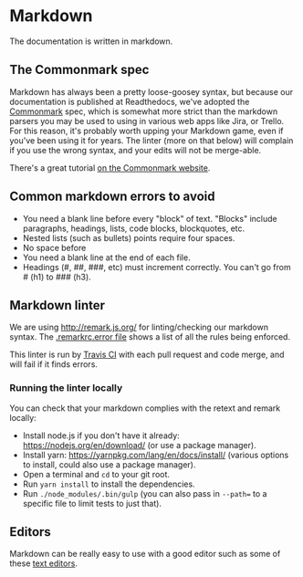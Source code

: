 # Markdown

The documentation is written in markdown.  

## The Commonmark spec

Markdown has always been a pretty loose-goosey syntax, but because our documentation is published at Readthedocs, we've adopted the [Commonmark](http://commonmark.org/) spec, which is somewhat more strict than the markdown parsers you may be used to using in various web apps like Jira, or Trello. For this reason, it's probably worth upping your Markdown game, even if you've been using it for years.  The linter (more on that below) will complain if you use the wrong syntax, and your edits will not be merge-able.

There's a great tutorial [on the Commonmark website](http://commonmark.org/help/tutorial/).

## Common markdown errors to avoid

* You need a blank line before every "block" of text.  "Blocks" include paragraphs, headings, lists, code blocks, blockquotes, etc.
* Nested lists (such as bullets) points require four spaces.
* No space before
* You need a blank line at the end of each file.
* Headings (#, ##, ###, etc) must increment correctly.  You can't go from # (h1) to ### (h3).

## Markdown linter

We are using <http://remark.js.org/> for linting/checking our markdown syntax.  The [.remarkrc.error file](https://github.com/CivicActions/handbook/blob/master/.remarkrc.error) shows a list of all the rules being enforced.

This linter is run by [Travis CI](travis-ci.md) with each pull request and code merge, and will fail if it finds errors.

### Running the linter locally

You can check that your markdown complies with the retext and remark locally:

* Install node.js if you don't have it already: <https://nodejs.org/en/download/> (or use a package manager).
* Install yarn: <https://yarnpkg.com/lang/en/docs/install/> (various options to install, could also use a package manager).
* Open a terminal and `cd` to your git root.
* Run `yarn install` to install the dependencies.
* Run `./node_modules/.bin/gulp` (you can also pass in `--path=` to a specific file to limit tests to just that).

## Editors

Markdown can be really easy to use with a good editor such as some of these [text editors](../../04-how-we-work/tools/text-editors.md).
